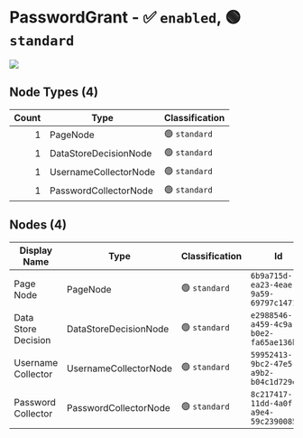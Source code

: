 # PasswordGrant - :white_check_mark: `enabled`, :green_circle: `standard`

[![](./PasswordGrant.png)]()

## Node Types (4)
| Count | Type | Classification |
| -----:| ---- | -------------- |
| 1 | PageNode | :green_circle: `standard` |
| 1 | DataStoreDecisionNode | :green_circle: `standard` |
| 1 | UsernameCollectorNode | :green_circle: `standard` |
| 1 | PasswordCollectorNode | :green_circle: `standard` |
## Nodes (4)
| Display Name | Type | Classification | Id |
| ------------ | ---- | -------------- | ---|
| Page Node | PageNode | :green_circle: `standard` | `6b9a715d-ea23-4eae-9a59-69797c147157` |
| Data Store Decision | DataStoreDecisionNode | :green_circle: `standard` | `e2988546-a459-4c9a-b0e2-fa65ae136b34` |
| Username Collector | UsernameCollectorNode | :green_circle: `standard` | `59952413-9bc2-47e5-a9b2-b04c1d729e24` |
| Password Collector | PasswordCollectorNode | :green_circle: `standard` | `8c217417-11dd-4a0f-a9e4-59c2390085be` |
